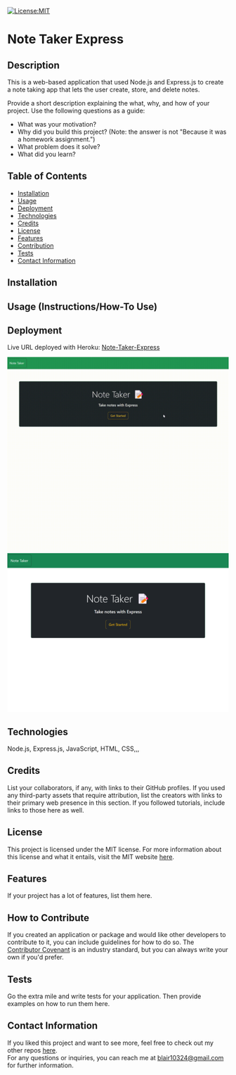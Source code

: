 [![License:MIT](https://img.shields.io/badge/License-MIT-yellow.svg)](https://opensource.org/licenses/MIT)

# Note Taker Express

## Description
This is a web-based application that used Node.js and Express.js to create a note taking app that lets the user create, store, and delete notes.

Provide a short description explaining the what, why, and how of your project. Use the following questions as a guide:

- What was your motivation?
- Why did you build this project? (Note: the answer is not "Because it was a homework assignment.")
- What problem does it solve?
- What did you learn?

## Table of Contents
- [Installation](#installation)
- [Usage](#usage)
- [Deployment](#deployment)
- [Technologies](#technologies)
- [Credits](#credits)
- [License](#license)
- [Features](#features)
- [Contribution](#how-to-contribute)
- [Tests](#tests)
- [Contact Information](#contact-information)

## Installation

## Usage (Instructions/How-To Use)

## Deployment
Live URL deployed with Heroku: <a href="https://incredible-note-taker-express.herokuapp.com/">Note-Taker-Express</a>

<!-- in the parentheses is just the relative path to the screenshot-->
![Full Demo GIF](./public/assets/images/FullDemoVid.gif)
![Screenshot of Homepage](./public/assets/images/screenshotHomepage.png)
<!-- ![Screenshot of default add notes page](./public/assets/images/screenshotNotesDefault.png)
![Screenshot of Demo add notes](./public/assets/images/screenshotNotesAdd.png) -->

## Technologies
Node.js, Express.js, JavaScript, HTML, CSS,,,

## Credits
List your collaborators, if any, with links to their GitHub profiles.
If you used any third-party assets that require attribution, list the creators with links to their primary web presence in this section.
If you followed tutorials, include links to those here as well.

## License
This project is licensed under the MIT license. For more information about this license and what it entails, visit the MIT website <a href="https://opensource.org/licenses/MIT">here</a>.

## Features
If your project has a lot of features, list them here.

## How to Contribute
If you created an application or package and would like other developers to contribute to it, you can include guidelines for how to do so. The [Contributor Covenant](https://www.contributor-covenant.org/) is an industry standard, but you can always write your own if you'd prefer.

## Tests
Go the extra mile and write tests for your application. Then provide examples on how to run them here.


## Contact Information
  If you liked this project and want to see more, feel free to check out my other repos [here](https://github.com/blairrrrwho).  
  For any questions or inquiries, you can reach me at blair10324@gmail.com for further information.